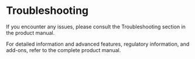 # Troubleshooting

If you encounter any issues, please consult the Troubleshooting section in the product manual.

For detailed information and advanced features, regulatory information, and add-ons, refer to the complete product manual.
